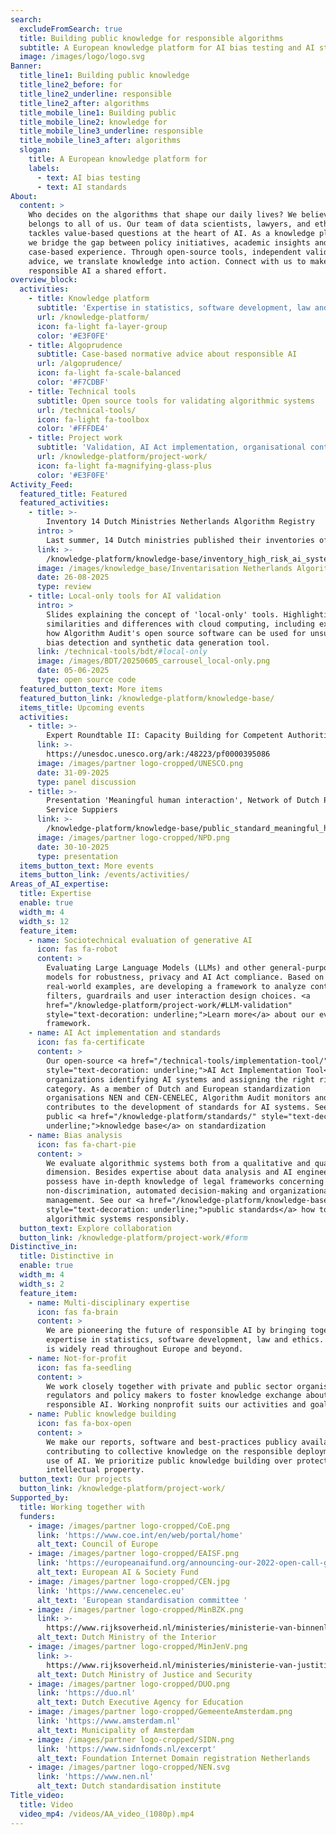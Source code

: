 ```yaml
---
search:
  excludeFromSearch: true
  title: Building public knowledge for responsible algorithms
  subtitle: A European knowledge platform for AI bias testing and AI standards.
  image: /images/logo/logo.svg
Banner:
  title_line1: Building public knowledge
  title_line2_before: for
  title_line2_underline: responsible
  title_line2_after: algorithms
  title_mobile_line1: Building public
  title_mobile_line2: knowledge for
  title_mobile_line3_underline: responsible
  title_mobile_line3_after: algorithms
  slogan:
    title: A European knowledge platform for
    labels:
      - text: AI bias testing
      - text: AI standards
About:
  content: >
    Who decides on the algorithms that shape our daily lives? We believe this
    belongs to all of us. Our team of data scientists, lawyers, and ethicists
    tackles value-based questions at the heart of AI. As a knowledge platform,
    we bridge the gap between policy initiatives, academic insights and
    case-based experience. Through open-source tools, independent validation and
    advice, we translate knowledge into action. Connect with us to make
    responsible AI a shared effort.
overview_block:
  activities:
    - title: Knowledge platform
      subtitle: 'Expertise in statistics, software development, law and ethics'
      url: /knowledge-platform/
      icon: fa-light fa-layer-group
      color: '#E3F0FE'
    - title: Algoprudence
      subtitle: Case-based normative advice about responsible AI
      url: /algoprudence/
      icon: fa-light fa-scale-balanced
      color: '#F7CDBF'
    - title: Technical tools
      subtitle: Open source tools for validating algorithmic systems
      url: /technical-tools/
      icon: fa-light fa-toolbox
      color: '#FFFDE4'
    - title: Project work
      subtitle: 'Validation, AI Act implementation, organisational control measures etc.'
      url: /knowledge-platform/project-work/
      icon: fa-light fa-magnifying-glass-plus
      color: '#E3F0FE'
Activity_Feed:
  featured_title: Featured
  featured_activities:
    - title: >-
        Inventory 14 Dutch Ministries Netherlands Algorithm Registry
      intro: >
        Last summer, 14 Dutch ministries published their inventories of high-risk AI systems and high-impact algorithms. We compiled an overview.
      link: >-
        /knowledge-platform/knowledge-base/inventory_high_risk_ai_systems/
      image: /images/knowledge_base/Inventarisation Netherlands Algorithm Registry.png
      date: 26-08-2025
      type: review
    - title: Local-only tools for AI validation
      intro: >
        Slides explaining the concept of 'local-only' tools. Highlighting
        similarities and differences with cloud computing, including examples
        how Algorithm Audit's open source software can be used for unsupervised
        bias detection and synthetic data generation tool.
      link: /technical-tools/bdt/#local-only
      image: /images/BDT/20250605_carrousel_local-only.png
      date: 05-06-2025
      type: open source code
  featured_button_text: More items
  featured_button_link: /knowledge-platform/knowledge-base/
  items_title: Upcoming events
  activities:
    - title: >-
        Expert Roundtable II: Capacity Building for Competent Authorities on AI
      link: >-
        https://unesdoc.unesco.org/ark:/48223/pf0000395086
      image: /images/partner logo-cropped/UNESCO.png
      date: 31-09-2025
      type: panel discussion
    - title: >-
        Presentation 'Meaningful human interaction', Network of Dutch Public
        Service Suppiers
      link: >-
        /knowledge-platform/knowledge-base/public_standard_meaningful_human_intervention/
      image: /images/partner logo-cropped/NPD.png
      date: 30-10-2025
      type: presentation
  items_button_text: More events
  items_button_link: /events/activities/
Areas_of_AI_expertise:
  title: Expertise
  enable: true
  width_m: 4
  width_s: 12
  feature_item:
    - name: Sociotechnical evaluation of generative AI
      icon: fas fa-robot
      content: >
        Evaluating Large Language Models (LLMs) and other general-purpose AI
        models for robustness, privacy and AI Act compliance. Based on
        real-world examples, are developing a framework to analyze content
        filters, guardrails and user interaction design choices. <a
        href="/knowledge-platform/project-work/#LLM-validation"
        style="text-decoration: underline;">Learn more</a> about our evaluation
        framework.
    - name: AI Act implementation and standards
      icon: fas fa-certificate
      content: >
        Our open-source <a href="/technical-tools/implementation-tool/"
        style="text-decoration: underline;">AI Act Implementation Tool</a> helps
        organizations identifying AI systems and assigning the right risk
        category. As a member of Dutch and European standardization
        organisations NEN and CEN-CENELEC, Algorithm Audit monitors and
        contributes to the development of standards for AI systems. See also our
        public <a href="/knowledge-platform/standards/" style="text-decoration:
        underline;">knowledge base</a> on standardization
    - name: Bias analysis
      icon: fas fa-chart-pie
      content: >
        We evaluate algorithmic systems both from a qualitative and quantitative
        dimension. Besides expertise about data analysis and AI engineering, we
        possess have in-depth knowledge of legal frameworks concerning
        non-discrimination, automated decision-making and organizational risk
        management. See our <a href="/knowledge-platform/knowledge-base/"
        style="text-decoration: underline;">public standards</a> how to deploy
        algorithmic systems responsibly.
  button_text: Explore collaboration
  button_link: /knowledge-platform/project-work/#form
Distinctive_in:
  title: Distinctive in
  enable: true
  width_m: 4
  width_s: 2
  feature_item:
    - name: Multi-disciplinary expertise
      icon: fas fa-brain
      content: >
        We are pioneering the future of responsible AI by bringing together
        expertise in statistics, software development, law and ethics. Our work
        is widely read throughout Europe and beyond.
    - name: Not-for-profit
      icon: fas fa-seedling
      content: >
        We work closely together with private and public sector organisations,
        regulators and policy makers to foster knowledge exchange about
        responsible AI. Working nonprofit suits our activities and goals best.
    - name: Public knowledge building
      icon: fas fa-box-open
      content: >
        We make our reports, software and best-practices publicy available,
        contributing to collective knowledge on the responsible deployment and
        use of AI. We prioritize public knowledge building over protecting our
        intellectual property.
  button_text: Our projects
  button_link: /knowledge-platform/project-work/
Supported_by:
  title: Working together with
  funders:
    - image: /images/partner logo-cropped/CoE.png
      link: 'https://www.coe.int/en/web/portal/home'
      alt_text: Council of Europe
    - image: /images/partner logo-cropped/EAISF.png
      link: 'https://europeanaifund.org/announcing-our-2022-open-call-grantees/'
      alt_text: European AI & Society Fund
    - image: /images/partner logo-cropped/CEN.jpg
      link: 'https://www.cencenelec.eu'
      alt_text: 'European standardisation committee '
    - image: /images/partner logo-cropped/MinBZK.png
      link: >-
        https://www.rijksoverheid.nl/ministeries/ministerie-van-binnenlandse-zaken-en-koninkrijksrelaties
      alt_text: Dutch Ministry of the Interior
    - image: /images/partner logo-cropped/MinJenV.png
      link: >-
        https://www.rijksoverheid.nl/ministeries/ministerie-van-justitie-en-veiligheid
      alt_text: Dutch Ministry of Justice and Security
    - image: /images/partner logo-cropped/DUO.png
      link: 'https://duo.nl'
      alt_text: Dutch Executive Agency for Education
    - image: /images/partner logo-cropped/GemeenteAmsterdam.png
      link: 'https://www.amsterdam.nl'
      alt_text: Municipality of Amsterdam
    - image: /images/partner logo-cropped/SIDN.png
      link: 'https://www.sidnfonds.nl/excerpt'
      alt_text: Foundation Internet Domain registration Netherlands
    - image: /images/partner logo-cropped/NEN.svg
      link: 'https://www.nen.nl'
      alt_text: Dutch standardisation institute
Title_video:
  title: Video
  video_mp4: /videos/AA_video_(1080p).mp4
---
```



